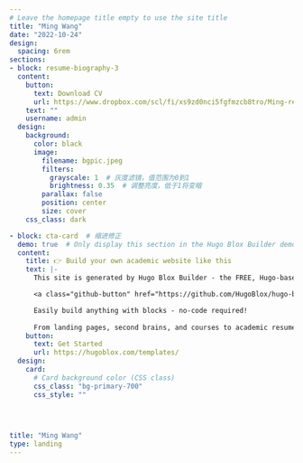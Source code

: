 ```yaml
---
# Leave the homepage title empty to use the site title
title: "Ming Wang"
date: "2022-10-24"
design:
  spacing: 6rem
sections:
- block: resume-biography-3
  content:
    button:
      text: Download CV
      url: https://www.dropbox.com/scl/fi/xs9zd0nci5fgfmzcb8tro/Ming-resume-10222024.pdf?rlkey=hdy3cr1csvfcyj28nimki38xz&st=q2u269zn&dl=0
    text: ""
    username: admin
  design:
    background:
      color: black
      image:
        filename: bgpic.jpeg
        filters:
          grayscale: 1  # 灰度滤镜，值范围为0到1
          brightness: 0.35  # 调整亮度，低于1将变暗
        parallax: false
        position: center
        size: cover
    css_class: dark

- block: cta-card  # 缩进修正
  demo: true  # Only display this section in the Hugo Blox Builder demo site
  content:
    title: 👉 Build your own academic website like this
    text: |-
      This site is generated by Hugo Blox Builder - the FREE, Hugo-based open source website builder trusted by 250,000+ academics like you.

      <a class="github-button" href="https://github.com/HugoBlox/hugo-blox-builder" data-color-scheme="no-preference: light; light: light; dark: dark;" data-icon="octicon-star" data-size="large" data-show-count="true" aria-label="Star HugoBlox/hugo-blox-builder on GitHub">Star</a>

      Easily build anything with blocks - no-code required!
      
      From landing pages, second brains, and courses to academic resumés, conferences, and tech blogs.
    button:
      text: Get Started
      url: https://hugoblox.com/templates/
  design:
    card:
      # Card background color (CSS class)
      css_class: "bg-primary-700"
      css_style: ""


      
      
title: "Ming Wang"
type: landing
---
```

